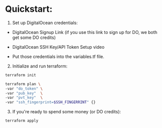 # Quickstart:

1. Set up DigitalOcean credentials:
* DigitalOcean Signup Link (if you use this link to sign up for DO, we both get some DO credits)

* DigitalOcean SSH Key/API Token Setup video

* Put those credentials into the variables.tf file.

2. Initialize and run terraform:
```bash
terraform init

terraform plan \
-var "do_token" \
-var "pub_key"  \
-var "pvt_key"  \
-var "ssh_fingerprint=$SSH_FINGERRINT" {} 
```

3. If you're ready to spend some money (or DO credits):
```bash
terraform apply
```

